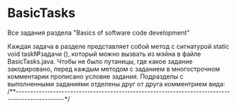 # BasicTasks
Все задания раздела "Basics of software code development"

Каждая задача в разделе представляет собой метод с сигнатурой static void task№задачи (), который можно вызвать из мэйна в файле BasicTasks.java.
Чтобы не было путаницы, где какое задание закодировано, перед каждым методом с заданием в многострочном комментарии прописано условие задания.
Подразделы с выполненными заданиями отделены друг от друга комментрием вида:
/**-----------------------------------------------------------------------------------------------*/
